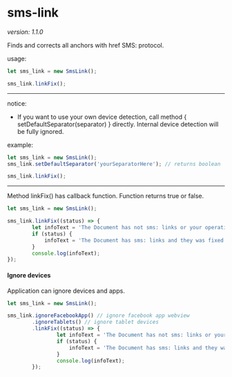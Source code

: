 # sms-link
*version: 1.1.0*

Finds and corrects all anchors with href SMS: protocol.

usage: 
```javascript
let sms_link = new SmsLink();

sms_link.linkFix();
```
---
notice:
* If you want to use your own device detection, call method { setDefaultSeparator(separator) } directly.
Internal device detection will be fully ignored.

example:
```javascript
let sms_link = new SmsLink();
sms_link.setDefaultSeparator('yourSeparatorHere'); // returns boolean

sms_link.linkFix();
```
---
Method linkFix() has callback function. Function returns true or false.
```javascript
let sms_link = new SmsLink();

sms_link.linkFix((status) => {
        let infoText = 'The Document has not sms: links or your operating system is unsupported.';
        if (status) {
            infoText = 'The Document has sms: links and they was fixed.';
        }
        console.log(infoText);
});
```
#### Ignore devices
Application can ignore devices and apps.
```javascript
let sms_link = new SmsLink();

sms_link.ignoreFacebookApp() // ignore facebook app webview
        .ignoreTablets() // ignore tablet devices
        .linkFix((status) => {
                let infoText = 'The Document has not sms: links or your operating system is unsupported.';
                if (status) {
                    infoText = 'The Document has sms: links and they was fixed.';
                }
                console.log(infoText);
        });
```